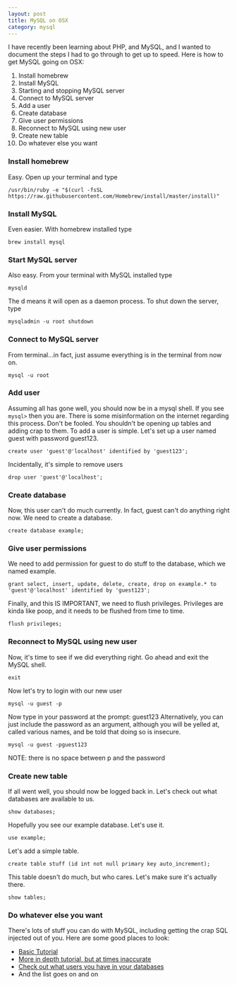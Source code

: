 ```yaml
---
layout: post
title: MySQL on OSX
category: mysql
---
```


I have recently been learning about PHP, and MySQL, and I wanted to document the
steps I had to go through to get up to speed. Here is how to get MySQL going on
OSX:

1. Install homebrew
2. Install MySQL
3. Starting and stopping MySQL server
4. Connect to MySQL server
5. Add a user
6. Create database
7. Give user permissions
8. Reconnect to MySQL using new user
9. Create new table
10. Do whatever else you want

### Install homebrew
Easy. Open up your terminal and type

    /usr/bin/ruby -e "$(curl -fsSL https://raw.githubusercontent.com/Homebrew/install/master/install)"


### Install MySQL
Even easier. With homebrew installed type

    brew install mysql

### Start MySQL server
Also easy. From your terminal with MySQL installed type

    mysqld

The d means it will open as a daemon process. To shut down the server, type

    mysqladmin -u root shutdown

### Connect to MySQL server
From terminal...in fact, just assume everything is in the terminal from now on.

    mysql -u root

### Add user
Assuming all has gone well, you should now be in a mysql shell. If you see ```mysql>```
then you are. There is some misinformation on the internet regarding this
process. Don't be fooled. You shouldn't be opening up tables and adding crap to
them. To add a user is simple. Let's set up a user named guest with password
guest123.

    create user 'guest'@'localhost' identified by 'guest123';

Incidentally, it's simple to remove users

    drop user 'guest'@'localhost';

### Create database
Now, this user can't do much currently. In fact, guest can't do anything right
now. We need to create a database.

    create database example;

### Give user permissions
We need to add permission for guest to do stuff to the database, which we named example.

    grant select, insert, update, delete, create, drop on example.* to 'guest'@'localhost' identified by 'guest123';

Finally, and this IS IMPORTANT, we need to flush privileges. Privileges are
kinda like poop, and it needs to be flushed from time to time.

    flush privileges;

### Reconnect to MySQL using new user
Now, it's time to see if we did everything right. Go ahead and exit the MySQL shell.

    exit

Now let's try to login with our new user

    mysql -u guest -p

Now type in your password at the prompt: guest123
Alternatively, you can just include the password as an argument, although you will be yelled at, called various names, and be told that doing so is insecure.

    mysql -u guest -pguest123

NOTE: there is no space between p and the password

### Create new table
If all went well, you should now be logged back in. Let's check out what databases are available to us.

    show databases;

Hopefully you see our example database. Let's use it.

    use example;

Let's add a simple table.

    create table stuff (id int not null primary key auto_increment);

This table doesn't do much, but who cares. Let's make sure it's actually there.

    show tables;

### Do whatever else you want
There's lots of stuff you can do with MySQL, including getting the crap SQL injected out of you. Here are some good places to look:
 - [Basic Tutorial](https://www.digitalocean.com/community/tutorials/a-basic-mysql-tutorial)
 - [More in depth tutorial, but at times inaccurate](http://www.tutorialspoint.com/mysql/index.htm)
 - [Check out what users you have in your databases](http://alvinalexander.com/blog/post/mysql/show-users-i-ve-created-in-mysql-database)
 - And the list goes on and on
